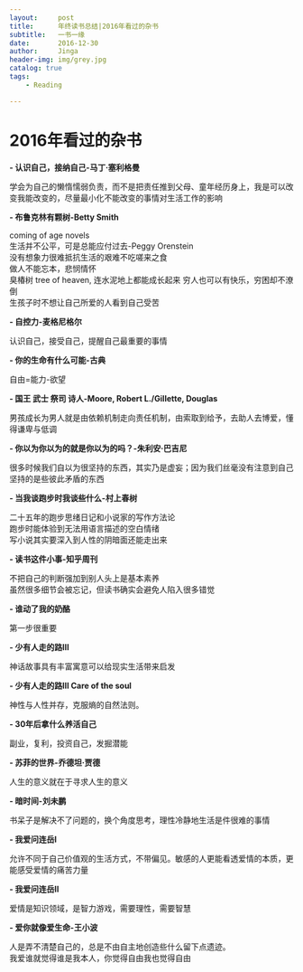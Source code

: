 ```yaml
---
layout:     post
title:      年终读书总结|2016年看过的杂书
subtitle:   一书一缘
date:       2016-12-30
author:     Jinga
header-img: img/grey.jpg
catalog: true
tags:
    - Reading

---
```



# 2016年看过的杂书

**- 认识自己，接纳自己-马丁·塞利格曼**	

学会为自己的懒惰懦弱负责，而不是把责任推到父母、童年经历身上，我是可以改变我能改变的，尽量最小化不能改变的事情对生活工作的影响

**- 布鲁克林有颗树-Betty Smith**	

coming of age novels  
生活并不公平，可是总能应付过去-Peggy Orenstein  
没有想象力很难抵抗生活的艰难不吃嗟来之食  
做人不能忘本，悲悯情怀  
臭椿树 tree of heaven, 连水泥地上都能成长起来
穷人也可以有快乐，穷困却不潦倒  
生孩子时不想让自己所爱的人看到自己受苦

**- 自控力-麦格尼格尔**	

认识自己，接受自己，提醒自己最重要的事情

**- 你的生命有什么可能-古典**	

自由=能力-欲望  

**- 国王 武士 祭司 诗人-Moore, Robert L./Gillette, Douglas**   

男孩成长为男人就是由依赖机制走向责任机制，由索取到给予，去助人去博爱，懂得谦卑与低调

**- 你以为你以为的就是你以为的吗？-朱利安·巴吉尼**	

很多时候我们自以为很坚持的东西，其实乃是虚妄；因为我们丝毫没有注意到自己坚持的是些彼此矛盾的东西

**- 当我谈跑步时我谈些什么-村上春树**	

二十五年的跑步思绪日记和小说家的写作方法论  
跑步时能体验到无法用语言描述的空白情绪  
写小说其实要深入到人性的阴暗面还能走出来

**- 读书这件小事-知乎周刊**	

不把自己的判断强加到别人头上是基本素养  
虽然很多细节会被忘记，但读书确实会避免人陷入很多错觉

**- 谁动了我的奶酪**	

第一步很重要

**- 少有人走的路III**	

神话故事具有丰富寓意可以给现实生活带来启发

**- 少有人走的路III Care of the soul**	

神性与人性并存，克服熵的自然法则。

**- 30年后拿什么养活自己**	

副业，复利，投资自己，发掘潜能 

**- 苏菲的世界-乔德坦·贾德**	

人生的意义就在于寻求人生的意义

**- 暗时间-刘未鹏**	

书呆子是解决不了问题的，换个角度思考，理性冷静地生活是件很难的事情

**- 我爱问连岳I**	

允许不同于自己价值观的生活方式，不带偏见。敏感的人更能看透爱情的本质，更能感受爱情的痛苦力量

**- 我爱问连岳II**	

爱情是知识领域，是智力游戏，需要理性，需要智慧

**- 爱你就像爱生命-王小波**	

人是弄不清楚自己的，总是不由自主地创造些什么留下点遗迹。  
我爱谁就觉得谁是我本人，你觉得自由我也觉得自由
